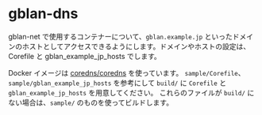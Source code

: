 # gblan-dns

gblan-net で使用するコンテナーについて、`gblan.example.jp` といったドメインのホストとしてアクセスできるようにします。ドメインやホストの設定は、Corefile と gblan_example_jp_hosts でします。

Docker イメージは [coredns/coredns](https://hub.docker.com/r/coredns/coredns/) を使っています。
`sample/Corefile`、`sample/gblan_example_jp_hosts` を参考にして `build/` に `Corefile` と `gblan_example_jp_hosts` を用意してください。
これらのファイルが `build/` にない場合は、`sample/` のものを使ってビルドします。
